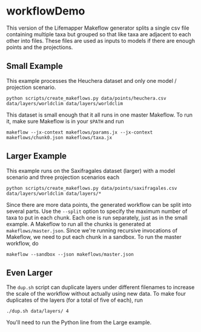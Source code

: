 # workflowDemo

This version of the Lifemapper Makeflow generator splits a single csv file 
containing multiple taxa but grouped so that like taxa are adjacent to each
other into files.  These files are used as inputs to models if there are
enough points and the projections.

## Small Example

This example processes the Heuchera dataset and only one model /
projection scenario.

    python scripts/create_makeflows.py data/points/heuchera.csv data/layers/worldclim data/layers/worldclim 

This dataset is small enough that it all runs in one master Makeflow.
To run it, make sure Makeflow is in your `$PATH` and run

    makeflow --jx-context makeflows/params.jx --jx-context makeflows/chunk0.json makeflows/taxa.jx

## Larger Example

This example runs on the Saxifragales dataset (larger) with a model scenario
and three projection scenarios each

    python scripts/create_makeflows.py data/points/saxifragales.csv data/layers/worldclim data/layers/*

Since there are more data points, the generated workflow can be split into
several parts.
Use the `--split` option to specify the maximum number of taxa to put in each chunk.
Each one is run separately, just as in the small example.
A Makeflow to run all the chunks is generated at `makeflows/master.json`.
Since we're running recursive invocations of Makeflow,
we need to put each chunk in a sandbox.
To run the master workflow, do

    makeflow --sandbox --json makeflows/master.json

## Even Larger

The `dup.sh` script can duplicate layers under different filenames to increase
the scale of the workflow without actually using new data. To make four
duplicates of the layers (for a total of five of each), run

    ./dup.sh data/layers/ 4

You'll need to run the Python line from the Large example.
